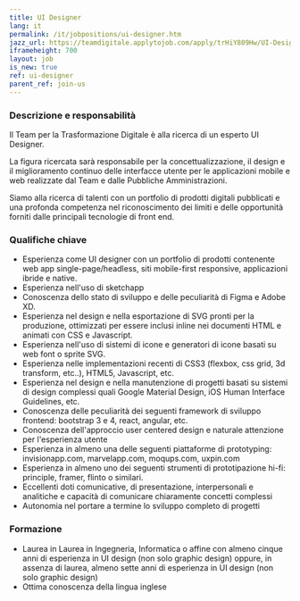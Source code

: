 ```yaml
---
title: UI Designer
lang: it
permalink: /it/jobpositions/ui-designer.htm
jazz_url: https://teamdigitale.applytojob.com/apply/trHiY809Hw/UI-Designer
iframeheight: 700
layout: job
is_new: true
ref: ui-designer
parent_ref: join-us
---
```


### Descrizione e responsabilità
Il Team per la Trasformazione Digitale è alla ricerca di un esperto UI Designer.

La figura ricercata sarà responsabile per la concettualizzazione, il design e il miglioramento continuo delle interfacce utente per le applicazioni mobile e web realizzate dal Team e dalle Pubbliche Amministrazioni.

Siamo alla ricerca di talenti con un portfolio di prodotti digitali pubblicati e una profonda competenza nel riconoscimento dei limiti e delle opportunità forniti dalle principali tecnologie di front end.



### Qualifiche chiave
- Esperienza come UI designer con un portfolio di prodotti contenente web app single-page/headless, siti mobile-first responsive, applicazioni ibride e native.
- Esperienza nell'uso di sketchapp
- Conoscenza dello stato di sviluppo e delle peculiarità di Figma e Adobe XD.
- Esperienza nel design e nella esportazione di SVG pronti per la produzione, ottimizzati per essere inclusi inline nei documenti HTML e animati con CSS e Javascript.
- Esperienza nell'uso di sistemi di icone e generatori di icone basati su web font o sprite SVG.
- Esperienza nelle implementazioni recenti di CSS3 (flexbox, css grid, 3d transform, etc..), HTML5, Javascript, etc.
- Esperienza nel design e nella manutenzione di progetti basati su sistemi di design complessi quali Google Material Design, iOS Human Interface Guidelines, etc.
- Conoscenza delle peculiarità dei seguenti framework di sviluppo frontend: bootstrap 3 e 4, react, angular, etc.
- Conoscenza dell'approccio user centered design e naturale attenzione per l'esperienza utente
- Esperienza in almeno una delle seguenti piattaforme di prototyping: invisionapp.com, marvelapp.com, moqups.com, uxpin.com
- Esperienza in almeno uno dei seguenti strumenti di prototipazione hi-fi: principle, framer, flinto o similari.
- Eccellenti doti comunicative, di presentazione, interpersonali e analitiche e capacità di comunicare chiaramente concetti complessi
- Autonomia nel portare a termine lo sviluppo completo di progetti



### Formazione
- Laurea in Laurea in Ingegneria, Informatica o affine con almeno cinque anni di esperienza in UI design (non solo graphic design) oppure, in assenza di laurea, almeno sette anni di esperienza in UI design (non solo graphic design)
- Ottima conoscenza della lingua inglese

